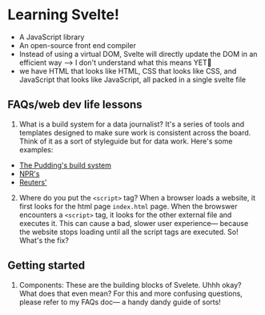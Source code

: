 # Learning Svelte!
- A JavaScript library
- An open-source front end compiler
- Instead of using a virtual DOM, Svelte will directly update the DOM in an efficient way --> I don't understand what this means YET🤔
- we have HTML that looks like HTML, CSS that looks like CSS, and JavaScript that looks like JavaScript, all packed in a single svelte file

## FAQs/web dev life lessons
1. What is a build system for a data journalist?
It's a series of tools and templates designed to make sure work is consistent across the board. Think of it as a sort of styleguide but for data work. 
Here's some examples:
- [The Pudding's build system](https://github.com/the-pudding/starter)
- [NPR's](https://github.com/nprapps/dailygraphics)
- [Reuters'](https://reuters-graphics.github.io/graphics-svelte-components/)

2. Where do you put the `<script>` tag?
When a browser loads a website, it first looks for the html page `index.html` page. When the browswer encounters a `<script>` tag, it looks for the other external file and executes it. This can cause a bad, slower user experience— because the website stops loading until all the script tags are executed. So! What's the fix?

## Getting started
1. Components: These are the building blocks of Svelete. 
Uhhh okay? What does that even mean? For this and more confusing questions, please refer to my FAQs doc— a handy dandy guide of sorts!